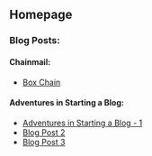 ## Homepage

### Blog Posts:

#### Chainmail:

* [Box Chain](chainmail_posts/box_chain.md)


#### Adventures in Starting a Blog:

*  [Adventures in Starting a Blog - 1](page_post_1.md)
*  [Blog Post 2](page_post_2.md)
*  [Blog Post 3](page_post_3.md)